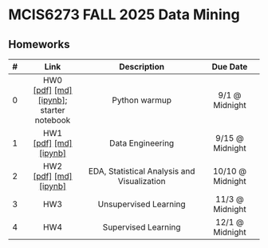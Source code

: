 # MCIS6273 FALL 2025 Data Mining

## Homeworks

| # | Link | Description | Due Date |
|:-:|:----:|:-----------:|:--------:|
| 0 | HW0 <br/> [[pdf]](./hw0/hw0.pdf) [[md]](./hw0/hw0.md) [[ipynb]](./hw0/hw0.ipynb); <br/>starter notebook   <br/>  | Python  warmup | 9/1 @ Midnight |
| 1 | HW1 <br/> [[pdf]](./hw1/hw1.pdf) [[md]](./hw1/hw1.md) [[ipynb]](./hw1/hw1_starter.ipynb)   <br/>  | Data Engineering | 9/15  @ Midnight |
| 2 | HW2 <br/> [[pdf]](./hw1/hw2.pdf) [[md]](./hw1/hw2.md) [[ipynb]](./hw2/hw2_starter.ipynb)  | EDA, Statistical Analysis and Visualization | 10/10  @ Midnight |
| 3 | HW3   | Unsupervised Learning | 11/3  @ Midnight |
| 4 | HW4   | Supervised Learning | 12/1  @ Midnight |


<!-- | 2 | HW2 <br/> [[pdf]](./hw2/hw2.pdf) [[md]](./hw2/hw2.md) [[ipynb]](./hw2/hw2_starter.ipynb)   <br/>  | EDA, Statistical Analysis and Visualization | 10/8  @ Midnight | -->


